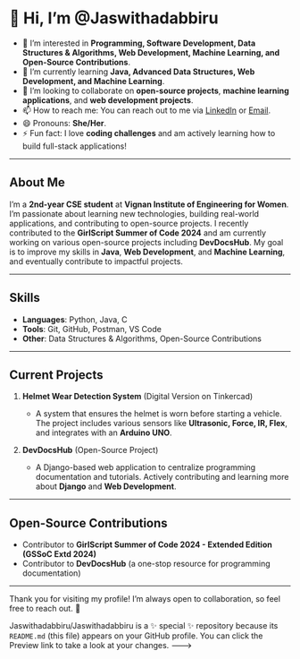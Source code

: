 # 👋 Hi, I’m @Jaswithadabbiru

- 👀 I’m interested in **Programming, Software Development, Data Structures & Algorithms, Web Development, Machine Learning, and Open-Source Contributions**.
- 🌱 I’m currently learning **Java, Advanced Data Structures, Web Development, and Machine Learning**.
- 💞️ I’m looking to collaborate on **open-source projects**, **machine learning applications**, and **web development projects**.
- 📫 How to reach me: You can reach out to me via [LinkedIn](https://www.linkedin.com/in/jaswithadabbiru/) or [Email](mailto:jaswithadabbiru@gmail.com).
- 😄 Pronouns: **She/Her**.
- ⚡ Fun fact: I love **coding challenges** and am actively learning how to build full-stack applications!

---

## About Me

I’m a **2nd-year CSE student** at **Vignan Institute of Engineering for Women**. I’m passionate about learning new technologies, building real-world applications, and contributing to open-source projects. I recently contributed to the **GirlScript Summer of Code 2024** and am currently working on various open-source projects including **DevDocsHub**. My goal is to improve my skills in **Java**, **Web Development**, and **Machine Learning**, and eventually contribute to impactful projects.

---

## Skills

- **Languages**: Python, Java, C
- **Tools**: Git, GitHub, Postman, VS Code
- **Other**: Data Structures & Algorithms, Open-Source Contributions

---

## Current Projects

1. **Helmet Wear Detection System** (Digital Version on Tinkercad)
   - A system that ensures the helmet is worn before starting a vehicle. The project includes various sensors like **Ultrasonic, Force, IR, Flex**, and integrates with an **Arduino UNO**.

2. **DevDocsHub** (Open-Source Project)
   - A Django-based web application to centralize programming documentation and tutorials. Actively contributing and learning more about **Django** and **Web Development**.

---

## Open-Source Contributions

- Contributor to **GirlScript Summer of Code 2024 - Extended Edition (GSSoC Extd 2024)**
- Contributor to **DevDocsHub** (a one-stop resource for programming documentation)

---

Thank you for visiting my profile! I’m always open to collaboration, so feel free to reach out. 🚀

Jaswithadabbiru/Jaswithadabbiru is a ✨ special ✨ repository because its `README.md` (this file) appears on your GitHub profile.
You can click the Preview link to take a look at your changes.
--->
